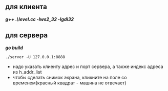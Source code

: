 ## для клиента

___g++ .\level.cc -lws2_32 -lgdi32___
  
## для сервера

___go build___ 

```./server -U 127.0.0.1:8888``` 

- надо указать клиенту адрес и порт сервера, а также индекс адреса из h_addr_list
- чтобы сделать снимок экрана, кликните на поле со временем(красный квадрат - машина не отвечает)
